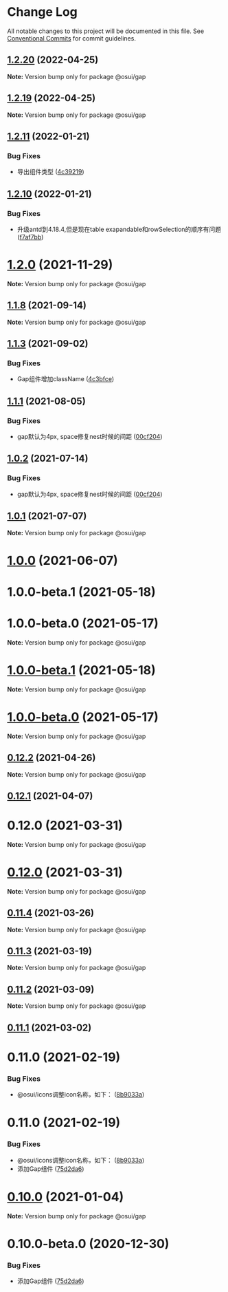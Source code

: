 # Change Log

All notable changes to this project will be documented in this file.
See [Conventional Commits](https://conventionalcommits.org) for commit guidelines.

## [1.2.20](https://gitee.com/gitee-fe/osui/tree/master/compare/v1.2.28...v1.2.20) (2022-04-25)

**Note:** Version bump only for package @osui/gap





## [1.2.19](https://gitee.com/gitee-fe/osui/tree/master/compare/v1.2.28...v1.2.19) (2022-04-25)

**Note:** Version bump only for package @osui/gap





## [1.2.11](https://gitee.com/gitee-fe/osui/tree/master/compare/v1.2.10...v1.2.11) (2022-01-21)


### Bug Fixes

* 导出组件类型 ([4c39219](https://gitee.com/gitee-fe/osui/tree/master/commits/4c3921907367349892ecf79631d2ad7f606deb74))





## [1.2.10](https://gitee.com/gitee-fe/osui/tree/master/compare/v1.2.9...v1.2.10) (2022-01-21)


### Bug Fixes

* 升级antd到4.18.4,但是现在table exapandable和rowSelection的顺序有问题 ([f7af7bb](https://gitee.com/gitee-fe/osui/tree/master/commits/f7af7bbad5ed53099f4cc4c97c5852e631846616))





# [1.2.0](https://gitee.com/gitee-fe/osui/tree/master/compare/v1.1.23...v1.2.0) (2021-11-29)

**Note:** Version bump only for package @osui/gap





## [1.1.8](https://gitee.com/gitee-fe/osui/tree/master/compare/v1.1.7...v1.1.8) (2021-09-14)

**Note:** Version bump only for package @osui/gap





## [1.1.3](https://gitee.com/gitee-fe/osui/tree/master/compare/v1.1.2...v1.1.3) (2021-09-02)


### Bug Fixes

* Gap组件增加className ([4c3bfce](https://gitee.com/gitee-fe/osui/tree/master/commits/4c3bfcefd55befebf5297a01a64e7493fa6f5e7a))





## [1.1.1](https://gitee.com/gitee-fe/osui/tree/master/compare/v1.0.0-beta.1...v1.1.1) (2021-08-05)


### Bug Fixes

* gap默认为4px, space修复nest时候的间距 ([00cf204](https://gitee.com/gitee-fe/osui/tree/master/commits/00cf2045fbaf9bf4190f12851b45fd3602fb8b1a))





## [1.0.2](https://gitee.com/gitee-fe/osui/tree/master/compare/@osui/gap@1.0.1...@osui/gap@1.0.2) (2021-07-14)


### Bug Fixes

* gap默认为4px, space修复nest时候的间距 ([00cf204](https://gitee.com/gitee-fe/osui/tree/master/commits/00cf2045fbaf9bf4190f12851b45fd3602fb8b1a))





## [1.0.1](https://gitee.com/gitee-fe/osui/tree/master/compare/@osui/gap@1.0.0...@osui/gap@1.0.1) (2021-07-07)

**Note:** Version bump only for package @osui/gap





# [1.0.0](https://gitee.com/gitee-fe/osui/tree/master/compare/@osui/gap@0.12.2...@osui/gap@1.0.0) (2021-06-07)



# 1.0.0-beta.1 (2021-05-18)



# 1.0.0-beta.0 (2021-05-17)

**Note:** Version bump only for package @osui/gap





# [1.0.0-beta.1](https://gitee.com/gitee-fe/osui/tree/master/compare/v1.0.0-beta.0...v1.0.0-beta.1) (2021-05-18)

**Note:** Version bump only for package @osui/gap





# [1.0.0-beta.0](https://gitee.com/gitee-fe/osui/tree/master/compare/v0.12.1...v1.0.0-beta.0) (2021-05-17)

**Note:** Version bump only for package @osui/gap





## [0.12.2](https://gitee.com/gitee-fe/osui/tree/master/compare/@osui/gap@0.12.1...@osui/gap@0.12.2) (2021-04-26)

**Note:** Version bump only for package @osui/gap





## [0.12.1](https://gitee.com/gitee-fe/osui/tree/master/compare/@osui/gap@0.11.4...@osui/gap@0.12.1) (2021-04-07)



# 0.12.0 (2021-03-31)

**Note:** Version bump only for package @osui/gap





# [0.12.0](https://gitee.com/gitee-fe/osui/tree/master/compare/v0.11.0...v0.12.0) (2021-03-31)

**Note:** Version bump only for package @osui/gap





## [0.11.4](https://gitee.com/gitee-fe/osui/tree/master/compare/@osui/gap@0.11.3...@osui/gap@0.11.4) (2021-03-26)

**Note:** Version bump only for package @osui/gap





## [0.11.3](https://gitee.com/gitee-fe/osui/tree/master/compare/@osui/gap@0.11.2...@osui/gap@0.11.3) (2021-03-19)

**Note:** Version bump only for package @osui/gap





## [0.11.2](https://gitee.com/gitee-fe/osui/tree/master/compare/@osui/gap@0.11.1...@osui/gap@0.11.2) (2021-03-09)

**Note:** Version bump only for package @osui/gap





## [0.11.1](https://gitee.com/gitee-fe/osui/tree/master/compare/@osui/gap@0.10.0...@osui/gap@0.11.1) (2021-03-02)



# 0.11.0 (2021-02-19)


### Bug Fixes

* @osui/icons调整icon名称，如下： ([8b9033a](https://gitee.com/gitee-fe/osui/tree/master/commits/8b9033af14f14ebae853692523739ca22c64123a))





# 0.11.0 (2021-02-19)


### Bug Fixes

* @osui/icons调整icon名称，如下： ([8b9033a](https://gitee.com/gitee-fe/osui/tree/master/commits/8b9033af14f14ebae853692523739ca22c64123a))
* 添加Gap组件 ([75d2da6](https://gitee.com/gitee-fe/osui/tree/master/commits/75d2da62f1d4c6043abe1014838bc049362e165a))





# [0.10.0](https://gitee.com/gitee-fe/osui/tree/master/compare/@osui/gap@0.10.0-beta.0...@osui/gap@0.10.0) (2021-01-04)

**Note:** Version bump only for package @osui/gap





# 0.10.0-beta.0 (2020-12-30)


### Bug Fixes

* 添加Gap组件 ([75d2da6](https://gitee.com/gitee-fe/osui/tree/master/commits/75d2da62f1d4c6043abe1014838bc049362e165a))
